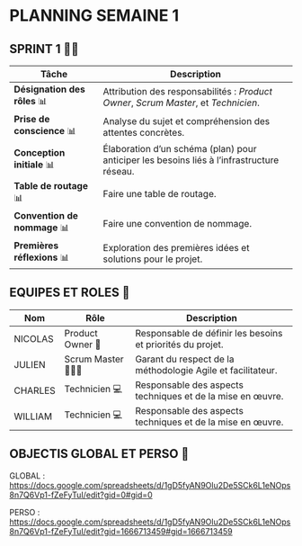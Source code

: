 # PLANNING SEMAINE 1

## SPRINT 1 🏃‍♂️

| **Tâche**                     | **Description**                                                                                   |
|-------------------------------|---------------------------------------------------------------------------------------------------|
| **Désignation des rôles** 📊    | Attribution des responsabilités : *Product Owner*, *Scrum Master*, et *Technicien*.                                       |
| **Prise de conscience** 📊      | Analyse du sujet et compréhension des attentes concrètes.         |
| **Conception initiale** 📊      | Élaboration d’un schéma (plan) pour anticiper les besoins liés à l’infrastructure réseau.        |
| **Table de routage** 📊     | Faire une table de routage.                                    |
| **Convention de nommage** 📊     | Faire une convention de nommage.                                    |
| **Premières réflexions** 📊     | Exploration des premières idées et solutions pour le projet.                                    |

## EQUIPES ET ROLES 🏢

| **Nom**          | **Rôle**          | **Description**                                     |
|-------------------|-------------------|-----------------------------------------------------|
| NICOLAS | Product Owner 🎯  | Responsable de définir les besoins et priorités du projet. |
| JULIEN | Scrum Master 🧑‍🤝‍🧑    | Garant du respect de la méthodologie Agile et facilitateur.|
| CHARLES | Technicien  💻    | Responsable des aspects techniques et de la mise en œuvre. |
| WILLIAM | Technicien 💻     | Responsable des aspects techniques et de la mise en œuvre. |


## OBJECTIS GLOBAL ET PERSO 🥇

GLOBAL :
https://docs.google.com/spreadsheets/d/1gD5fyAN9Olu2De5SCk6L1eNOps8n7Q6Vp1-fZeFyTuI/edit?gid=0#gid=0

PERSO :
https://docs.google.com/spreadsheets/d/1gD5fyAN9Olu2De5SCk6L1eNOps8n7Q6Vp1-fZeFyTuI/edit?gid=1666713459#gid=1666713459
